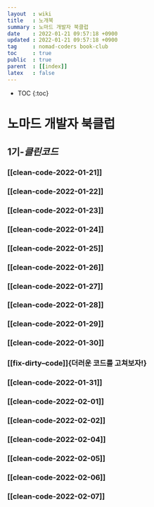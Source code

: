 ```yaml
---
layout  : wiki
title   : 노개북
summary : 노마드 개발자 북클럽
date    : 2022-01-21 09:57:18 +0900
updated : 2022-01-21 09:57:18 +0900
tag     : nomad-coders book-club
toc     : true
public  : true
parent  : [[index]]
latex   : false
---
```

* TOC
{:toc}

# 노마드 개발자 북클럽
## 1기-*클린코드*
### [[clean-code-2022-01-21]]
### [[clean-code-2022-01-22]]
### [[clean-code-2022-01-23]]
### [[clean-code-2022-01-24]]
### [[clean-code-2022-01-25]]
### [[clean-code-2022-01-26]]
### [[clean-code-2022-01-27]]
### [[clean-code-2022-01-28]]
### [[clean-code-2022-01-29]]
### [[clean-code-2022-01-30]]
### [[fix-dirty–code]]{더러운 코드를 고쳐보자!}
### [[clean-code-2022-01-31]]
### [[clean-code-2022-02-01]]
### [[clean-code-2022-02-02]]
### [[clean-code-2022-02-04]]
### [[clean-code-2022-02-05]]
### [[clean-code-2022-02-06]]
### [[clean-code-2022-02-07]]